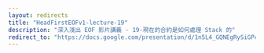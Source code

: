 ```yaml
---
layout: redirects
title: "HeadFirstEOFv1-lecture-19"
description: "深入淺出 EOF 影片講義 - 19-現在的合約是如何處理 Stack 的"
redirect_to: "https://docs.google.com/presentation/d/1n5L4_GQNEgRySiGPc9u7okz_cuMUH1xYkX4oLyKIVtY/edit?usp=sharing"
---
```

